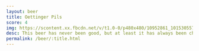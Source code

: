 ```yaml
---
layout: beer
title: Oettinger Pils
score: 4
img: https://scontent.xx.fbcdn.net/v/t1.0-0/p480x480/10952861_10153055792233745_5985463992710631340_n.jpg?oh=ba96f17bf6461ca8a652821416ea4770&oe=58954545
desc: This beer has never been good, but at least it has always been cheap
permalink: /beer/:title.html
---
```

